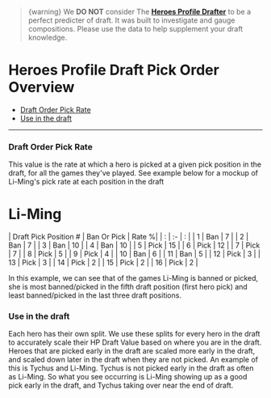 > {warning} We **DO NOT** consider The **[Heroes Profile Drafter](https://drafter.heroesprofile.com/)** to be a perfect predicter of draft.  It was built to investigate and gauge compositions.  Please use the data to help supplement your draft knowledge.

# Heroes Profile Draft Pick Order Overview


- [Draft Order Pick Rate](#draft-order-pick-rate)
- [Use in the draft](#use-in-draft)

---

<a name="draft-order-pick-rate"></a>

### Draft Order Pick Rate
This value is the rate at which a hero is picked at a given pick position in the draft, for all the games they've played.  See example below for a mockup of Li-Ming's pick rate at each position in the draft

# Li-Ming
| Draft Pick Position # | Ban Or Pick   | Rate %|
| : |   :-   |  :  |
| 1 | Ban | 7  |
| 2 | Ban   | 7  |
| 3 | Ban  | 10  |
| 4 | Ban  | 10  |
| 5 | Pick  | 15  |
| 6 | Pick  | 12  |
| 7 | Pick  | 7  |
| 8 | Pick  | 5  |
| 9 | Pick  | 4 |
| 10 | Ban  | 6  |
| 11 | Ban  | 5  |
| 12 | Pick  | 3  |
| 13 | Pick  | 3 |
| 14 | Pick  | 2  |
| 15 | Pick  | 2  |
| 16 | Pick  | 2  |

In this example, we can see that of the games Li-Ming is banned or picked, she is most banned/picked in the fifth draft position (first hero pick) and least banned/picked in the last three draft positions.

<a name="use-in-draft"></a>

### Use in the draft
Each hero has their own split.  We use these splits for every hero in the draft to accurately scale their HP Draft Value based on where you are in the draft.  Heroes that are picked early in the draft are scaled more early in the draft, and scaled down later in the draft when they are not picked.  An example of this is Tychus and Li-Ming.  Tychus is not picked early in the draft as often as Li-Ming.  So what you see occurring is Li-Ming showing up as a good pick early in the draft, and Tychus taking over near the end of draft.
